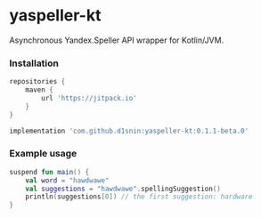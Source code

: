 # yaspeller-kt
Asynchronous Yandex.Speller API wrapper for Kotlin/JVM.

### Installation
```groovy
repositories {
    maven { 
        url 'https://jitpack.io' 
    }
}

implementation 'com.github.d1snin:yaspeller-kt:0.1.1-beta.0'
```

### Example usage
```kotlin
suspend fun main() {
    val word = "hawdwawe"
    val suggestions = "hawdwawe".spellingSuggestion()
    println(suggestions[0]) // the first suggestion: hardware
}
```
